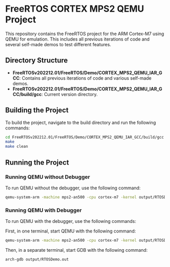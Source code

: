 # FreeRTOS CORTEX MPS2 QEMU Project

This repository contains the FreeRTOS project for the ARM Cortex-M7 using QEMU for emulation. This includes all previous iterations of code and several self-made demos to test different features.

## Directory Structure

- **FreeRTOSv202212.01/FreeRTOS/Demo/CORTEX_MPS2_QEMU_IAR_GCC**: Contains all previous iterations of code and various self-made demos.
- **FreeRTOSv202212.01/FreeRTOS/Demo/CORTEX_MPS2_QEMU_IAR_GCC/build/gcc**: Current version directory.

## Building the Project

To build the project, navigate to the build directory and run the following commands:

```bash
cd FreeRTOSv202212.01/FreeRTOS/Demo/CORTEX_MPS2_QEMU_IAR_GCC/build/gcc
make
make clean
```
## Running the Project
### Running QEMU without Debugger

To run QEMU without the debugger, use the following command:
```bash
qemu-system-arm -machine mps2-an500 -cpu cortex-m7 -kernel output/RTOSDemo.out -monitor none -nographic -serial stdio
```
### Running QEMU with Debugger

To run QEMU with the debugger, use the following commands:

First, in one terminal, start QEMU with the following command:
```bash
qemu-system-arm -machine mps2-an500 -cpu cortex-m7 -kernel output/RTOSDemo.out -monitor none -nographic -serial stdio -s -S
```
Then, in a separate terminal, start GDB with the following command:
```bash
arch-gdb output/RTOSDemo.out
```

